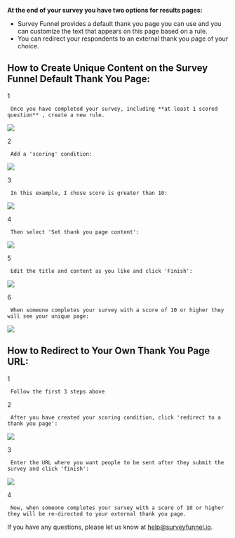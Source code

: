 **At the end of your survey you have two options for results pages:**  

  * Survey Funnel provides a default thank you page you can use and you can customize the text that appears on this page based on a rule.
  * You can redirect your respondents to an external thank you page of your choice.

## How to Create Unique Content on the Survey Funnel Default Thank You Page:

1

     Once you have completed your survey, including **at least 1 scored question** , create a new rule. 

![](https://d33v4339jhl8k0.cloudfront.net/docs/assets/53974d6ce4b0c76107b109d1/images/592f3a2c0428634b4a339655/file-sVy6Hbqted.png)

2

     Add a 'scoring' condition: 

![](https://d33v4339jhl8k0.cloudfront.net/docs/assets/53974d6ce4b0c76107b109d1/images/592f3a5c0428634b4a33965a/file-WtAOszQgHT.png)

3

     In this example, I chose score is greater than 10: 

![](https://d33v4339jhl8k0.cloudfront.net/docs/assets/53974d6ce4b0c76107b109d1/images/592f3a850428634b4a33965e/file-L1uBEbCiO7.png)

4

     Then select 'Set thank you page content': 

![](https://d33v4339jhl8k0.cloudfront.net/docs/assets/53974d6ce4b0c76107b109d1/images/592f3aae2c7d3a074e8af6dc/file-jIBxnb6WwN.png)

5

     Edit the title and content as you like and click 'Finish': 

![](https://d33v4339jhl8k0.cloudfront.net/docs/assets/53974d6ce4b0c76107b109d1/images/592f3b210428634b4a33966a/file-ayL7ZKoX6T.png)

6

     When someone completes your survey with a score of 10 or higher they will see your unique page: 

![](https://d33v4339jhl8k0.cloudfront.net/docs/assets/53974d6ce4b0c76107b109d1/images/58d42e9b2c7d3a79f5f8fa54/file-1f0X6iw0Ie.png)

## How to Redirect to Your Own Thank You Page URL:

1

     Follow the first 3 steps above 

2

     After you have created your scoring condition, click 'redirect to a thank you page': 

![](https://d33v4339jhl8k0.cloudfront.net/docs/assets/53974d6ce4b0c76107b109d1/images/59cc2318042863033a1d2fd6/file-3fByAyYgzL.png)

3

     Enter the URL where you want people to be sent after they submit the survey and click 'finish': 

![](https://d33v4339jhl8k0.cloudfront.net/docs/assets/53974d6ce4b0c76107b109d1/images/59cc2367042863033a1d2fdc/file-H38xFPQEli.png)

4

     Now, when someone completes your survey with a score of 10 or higher they will be re-directed to your external thank you page. 

If you have any questions, please let us know at
[help@surveyfunnel.io](mailto:mailto:help@surveyfunnel.io).

